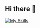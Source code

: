 ## Hi there 👋

<!--
**BellevilleAnthony/BellevilleAnthony** is a ✨ _special_ ✨ repository because its `README.md` (this file) appears on your GitHub profile.

Here are some ideas to get you started:

- 🔭 Je travaille actuellement sur le dévelloppement de mes technique et de ma compagnie avec un ami
- 🌱 J apprend actuellement MySql avec un ami qui fait du back-end
- 📫 Comment me joindre: info@abelleville.dectim.ca
-->

[![My Skills](https://skillicons.dev/icons?i=js,html,css,js)](https://skillicons.dev)
